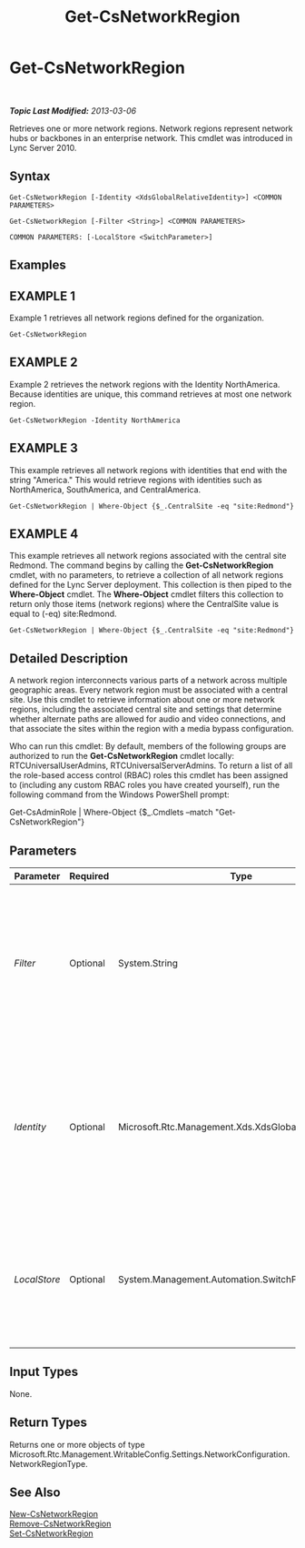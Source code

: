 ﻿---
title: Get-CsNetworkRegion
TOCTitle: Get-CsNetworkRegion
ms:assetid: 5c9eef10-16c1-45f7-ae7b-2bee0965b421
ms:mtpsurl: https://technet.microsoft.com/en-us/library/Gg398406(v=OCS.15)
ms:contentKeyID: 48184281
ms.date: 07/07/2014
mtps_version: v=OCS.15
---

<div data-xmlns="http://www.w3.org/1999/xhtml">

<div class="topic" data-xmlns="http://www.w3.org/1999/xhtml" data-msxsl="urn:schemas-microsoft-com:xslt" data-cs="http://msdn.microsoft.com/en-us/">

<div data-asp="http://msdn2.microsoft.com/asp">

# Get-CsNetworkRegion

</div>

<div id="mainSection">

<div id="mainBody">

<span> </span>

_**Topic Last Modified:** 2013-03-06_

Retrieves one or more network regions. Network regions represent network hubs or backbones in an enterprise network. This cmdlet was introduced in Lync Server 2010.

<div>

## Syntax

    Get-CsNetworkRegion [-Identity <XdsGlobalRelativeIdentity>] <COMMON PARAMETERS>

    Get-CsNetworkRegion [-Filter <String>] <COMMON PARAMETERS>

    COMMON PARAMETERS: [-LocalStore <SwitchParameter>]

</div>

<div>

## Examples

<div>

## EXAMPLE 1

Example 1 retrieves all network regions defined for the organization.

    Get-CsNetworkRegion

</div>

<div>

## EXAMPLE 2

Example 2 retrieves the network regions with the Identity NorthAmerica. Because identities are unique, this command retrieves at most one network region.

    Get-CsNetworkRegion -Identity NorthAmerica

</div>

<div>

## EXAMPLE 3

This example retrieves all network regions with identities that end with the string "America." This would retrieve regions with identities such as NorthAmerica, SouthAmerica, and CentralAmerica.

    Get-CsNetworkRegion | Where-Object {$_.CentralSite -eq "site:Redmond"}

</div>

<div>

## EXAMPLE 4

This example retrieves all network regions associated with the central site Redmond. The command begins by calling the **Get-CsNetworkRegion** cmdlet, with no parameters, to retrieve a collection of all network regions defined for the Lync Server deployment. This collection is then piped to the **Where-Object** cmdlet. The **Where-Object** cmdlet filters this collection to return only those items (network regions) where the CentralSite value is equal to (-eq) site:Redmond.

    Get-CsNetworkRegion | Where-Object {$_.CentralSite -eq "site:Redmond"}

</div>

</div>

<div>

## Detailed Description

A network region interconnects various parts of a network across multiple geographic areas. Every network region must be associated with a central site. Use this cmdlet to retrieve information about one or more network regions, including the associated central site and settings that determine whether alternate paths are allowed for audio and video connections, and that associate the sites within the region with a media bypass configuration.

Who can run this cmdlet: By default, members of the following groups are authorized to run the **Get-CsNetworkRegion** cmdlet locally: RTCUniversalUserAdmins, RTCUniversalServerAdmins. To return a list of all the role-based access control (RBAC) roles this cmdlet has been assigned to (including any custom RBAC roles you have created yourself), run the following command from the Windows PowerShell prompt:

Get-CsAdminRole | Where-Object {$\_.Cmdlets –match "Get-CsNetworkRegion"}

</div>

<div>

## Parameters


<table>
<colgroup>
<col style="width: 25%" />
<col style="width: 25%" />
<col style="width: 25%" />
<col style="width: 25%" />
</colgroup>
<thead>
<tr class="header">
<th>Parameter</th>
<th>Required</th>
<th>Type</th>
<th>Description</th>
</tr>
</thead>
<tbody>
<tr class="odd">
<td><p><em>Filter</em></p></td>
<td><p>Optional</p></td>
<td><p>System.String</p></td>
<td><p>This parameter allows you to perform a wildcard search on the Identity of all network regions configured for the organization. Use the wildcard character to filter on any part of the Identity.</p></td>
</tr>
<tr class="even">
<td><p><em>Identity</em></p></td>
<td><p>Optional</p></td>
<td><p>Microsoft.Rtc.Management.Xds.XdsGlobalRelativeIdentity</p></td>
<td><p>The unique identifier of the network region you want to retrieve. The Identity will be in the form of a string that uniquely identifies that region. (Note that the Identity is the same as the NetworkRegionID.)</p></td>
</tr>
<tr class="odd">
<td><p><em>LocalStore</em></p></td>
<td><p>Optional</p></td>
<td><p>System.Management.Automation.SwitchParameter</p></td>
<td><p>Retrieves the network region information from the local replica of the Central Management store, rather than the Central Management store itself.</p></td>
</tr>
</tbody>
</table>


</div>

<div>

## Input Types

None.

</div>

<div>

## Return Types

Returns one or more objects of type Microsoft.Rtc.Management.WritableConfig.Settings.NetworkConfiguration.NetworkRegionType.

</div>

<div>

## See Also


[New-CsNetworkRegion](new-csnetworkregion.md)  
[Remove-CsNetworkRegion](remove-csnetworkregion.md)  
[Set-CsNetworkRegion](set-csnetworkregion.md)  
  

</div>

</div>

<span> </span>

</div>

</div>

</div>

